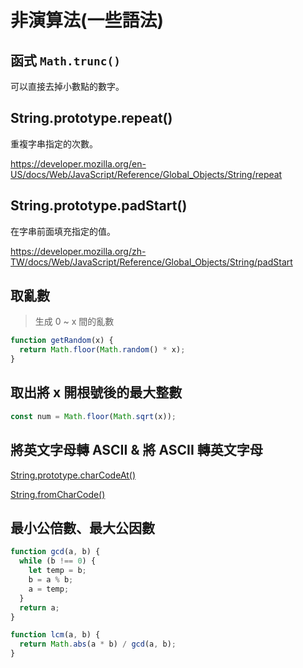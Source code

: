 # 非演算法(一些語法)

## 函式 `Math.trunc()`

可以直接去掉小數點的數字。

## String.prototype.repeat()

重複字串指定的次數。

https://developer.mozilla.org/en-US/docs/Web/JavaScript/Reference/Global_Objects/String/repeat

## String.prototype.padStart()

在字串前面填充指定的值。

https://developer.mozilla.org/zh-TW/docs/Web/JavaScript/Reference/Global_Objects/String/padStart

## 取亂數

> 生成 0 ~ x 間的亂數

```javascript
function getRandom(x) {
  return Math.floor(Math.random() * x);
}
```

## 取出將 x 開根號後的最大整數

```javascript
const num = Math.floor(Math.sqrt(x));
```

## 將英文字母轉 ASCII & 將 ASCII 轉英文字母

[String.prototype.charCodeAt()](https://developer.mozilla.org/zh-CN/docs/Web/JavaScript/Reference/Global_Objects/String/charCodeAt)

[String.fromCharCode()](https://developer.mozilla.org/zh-CN/docs/Web/JavaScript/Reference/Global_Objects/String/fromCharCode)

## 最小公倍數、最大公因數

```javascript
function gcd(a, b) {
  while (b !== 0) {
    let temp = b;
    b = a % b;
    a = temp;
  }
  return a;
}

function lcm(a, b) {
  return Math.abs(a * b) / gcd(a, b);
}
```
